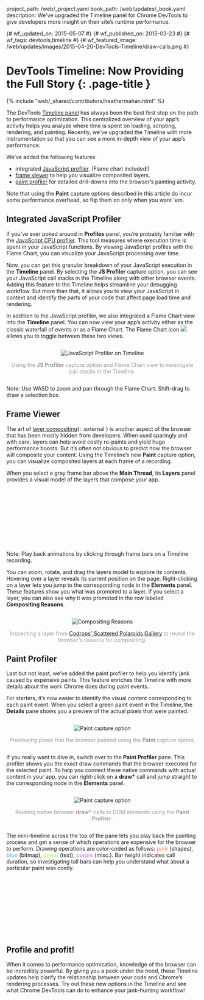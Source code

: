 project_path: /web/_project.yaml
book_path: /web/updates/_book.yaml
description: We've upgraded the Timeline panel for Chrome DevTools to give developers more insight on their site’s runtime performance.


{# wf_updated_on: 2015-05-07 #}
{# wf_published_on: 2015-03-23 #}
{# wf_tags: devtools,timeline #}
{# wf_featured_image: /web/updates/images/2015-04-20-DevTools-Timeline/draw-calls.png #}

# DevTools Timeline: Now Providing the Full Story {: .page-title }

{% include "web/_shared/contributors/heathermahan.html" %}


The DevTools [Timeline panel](https://developer.chrome.com/devtools/docs/timeline) has always been the best first stop on the path to performance optimization. This centralized overview of your app’s activity helps you analyze where time is spent on loading, scripting, rendering, and painting. Recently, we’ve upgraded the Timeline with more instrumentation so that you can see a more in-depth view of your app’s performance.

We’ve added the following features:

* integrated [JavaScript profiler](#integrated_javascript_profiler). (Flame chart included!)
* [frame viewer](#frame_viewer) to help you visualize composited layers.
* [paint profiler](#paint_profiler) for detailed drill-downs into the browser’s painting activity.

Note that using the __Paint__ capture options described in this article do incur some performance overhead, so flip them on only when you want 'em.

## Integrated JavaScript Profiler

If you’ve ever poked around in __Profiles__ panel, you’re probably familiar with the [JavaScript CPU profiler](https://developer.chrome.com/devtools/docs/cpu-profiling). This tool measures where execution time is spent in your JavaScript functions. By viewing JavaScript profiles with the Flame Chart, you can visualize your JavaScript processing over time.

Now, you can get this granular breakdown of your JavaScript execution in the __Timeline__ panel. By selecting the __JS Profiler__ capture option, you can see your JavaScript call stacks in the Timeline along with other browser events. Adding this feature to the Timeline helps streamline your debugging workflow. But more than that, it allows you to view your JavaScript in context and identify the parts of your code that affect page load time and rendering.

In addition to the JavaScript profiler, we also integrated a Flame Chart view into the __Timeline__ panel. You can now view your app’s activity either as the classic waterfall of events or as a Flame Chart. The Flame Chart icon <img src="/web/updates/images/2015-04-20-DevTools-Timeline/flame-icon.png" /> allows you to toggle between these two views.

<p style="text-align: center; text-align: center; margin: 2em 0 2em 0;">
  <img style="max-width: 100%; height: auto;" src="/web/updates/images/2015-04-20-DevTools-Timeline/javascript-profiler.png" alt="JavaScript Profiler on Timeline" />
  <span style="color: #999; display: block; margin-top: 1em;">Using the <strong>JS Profiler</strong> capture option and Flame Chart view to investigate call stacks in the Timeline.</span>
</p>

Note: Use WASD to zoom and pan through the Flame Chart. Shift-drag to draw a selection box.

## Frame Viewer

The art of [layer compositing](http://www.html5rocks.com/en/tutorials/speed/layers/){: .external } is another aspect of the browser that has been mostly hidden from developers. When used sparingly and with care, layers can help avoid costly re-paints and yield huge performance boosts. But it’s often not obvious to predict how the browser will composite your content. Using the Timeline’s new __Paint__ capture option, you can visualize composited layers at each frame of a recording.

When you select a gray frame bar above the __Main Thread__, its __Layers__ panel provides a visual model of the layers that compose your app.

<div class="video-wrapper">
  <iframe class="devsite-embedded-youtube-video" data-video-id="sC6IlD-U2TI"
          data-autohide="1" data-showinfo="0" frameborder="0" allowfullscreen>
  </iframe>
</div>


Note: Play back animations by clicking through frame bars on a Timeline recording.

You can zoom, rotate, and drag the layers model to explore its contents. Hovering over a layer reveals its current position on the page. Right-clicking on a layer lets you jump to the corresponding node in the __Elements__ panel. These features show you what was promoted to a layer. If you select a layer, you can also see why it was promoted in the row labeled __Compositing Reasons__.

<p style="text-align: center; text-align: center; margin: 2em 0 2em 0;">
  <img style="max-width: 100%; height: auto;" src="/web/updates/images/2015-04-20-DevTools-Timeline/compositing-reasons.png" alt="Compositing Reasons" />
  <span style="color: #999; display: block; margin-top: 1em;">Inspecting a layer from <a href="http://tympanus.net/Development/ScatteredPolaroidsGallery/">Codrops' Scattered Polaroids Gallery</a> to reveal the browser’s reasons for compositing.</span>
</p>

## Paint Profiler

Last but not least, we’ve added the paint profiler to help you identify jank caused by expensive paints. This feature enriches the Timeline with more details about the work Chrome does during paint events.

For starters, it’s now easier to identify the visual content corresponding to each paint event. When you select a green paint event in the Timeline, the __Details__ pane shows you a preview of the actual pixels that were painted.

<p style="text-align: center; text-align: center; margin: 2em 0 2em 0;">
  <img style="max-width: 100%; height: auto;" src="/web/updates/images/2015-04-20-DevTools-Timeline/paint-capture.png" alt="Paint capture option" />
  <span style="color: #999; display: block; margin-top: 1em;">Previewing pixels that the browser painted using the <strong>Paint</strong> capture option.</span>
</p>

If you really want to dive in, switch over to the __Paint Profiler__ pane. This profiler shows you the exact draw commands that the browser executed for the selected paint. To help you connect these native commands with actual content in your app, you can right-click on a __draw*__ call and jump straight to the corresponding node in the __Elements__ panel.

<p style="text-align: center; text-align: center; margin: 2em 0 2em 0;">
  <img style="max-width: 100%; height: auto;" src="/web/updates/images/2015-04-20-DevTools-Timeline/draw-calls.png" alt="Paint capture option" />
  <span style="color: #999; display: block; margin-top: 1em;">Relating native browser <strong>draw*</strong> calls to DOM elements using the <strong>Paint Profiler</strong>.</span>
</p>

The mini-timeline across the top of the pane lets you play back the painting process and get a sense of which operations are expensive for the browser to perform. Drawing operations are color-coded as follows: <strong style="color: #ffa181;">pink</strong> (shapes), <strong style="color: #88c4ff;">blue</strong> (bitmap), <strong style="color: #b4ff89;">green</strong> (text), <strong style="color: #cea0ff;">purple</strong> (misc.). Bar height indicates call duration, so investigating tall bars can help you understand what about a particular paint was costly.

<div class="video-wrapper">
  <iframe class="devsite-embedded-youtube-video" data-video-id="vcjcykN6smw"
          data-autohide="1" data-showinfo="0" frameborder="0" allowfullscreen>
  </iframe>
</div>

## Profile and profit!

When it comes to performance optimization, knowledge of the browser can be incredibly powerful. By giving you a peek under the hood, these Timeline updates help clarify the relationship between your code and Chrome’s rendering processes. Try out these new options in the Timeline and see what Chrome DevTools can do to enhance your jank-hunting workflow!


